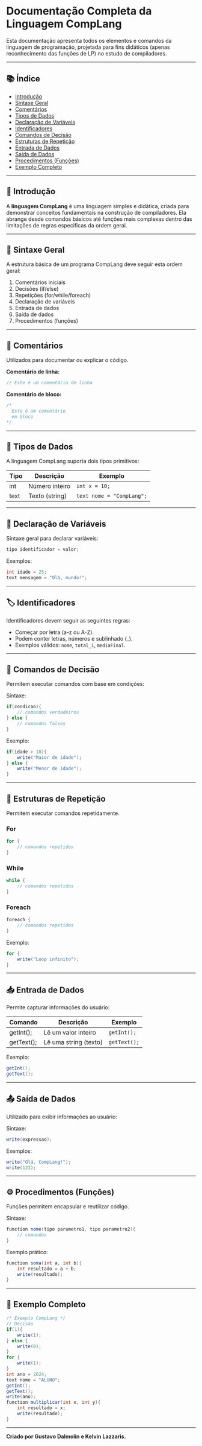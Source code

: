 # Documentação Completa da Linguagem CompLang

Esta documentação apresenta todos os elementos e comandos da linguagem de programação, projetada para fins didáticos (apenas reconhecimento das funções de LP) no estudo de compiladores.

---

## 📚 Índice
- [Introdução](#-introdução)
- [Sintaxe Geral](#-sintaxe-geral)
- [Comentários](#-comentários)
- [Tipos de Dados](#-tipos-de-dados)
- [Declaração de Variáveis](#-declaração-de-variáveis)
- [Identificadores](#-identificadores)
- [Comandos de Decisão](#-comandos-de-decisão)
- [Estruturas de Repetição](#-estruturas-de-repetição)
- [Entrada de Dados](#-entrada-de-dados)
- [Saída de Dados](#-saída-de-dados)
- [Procedimentos (Funções)](#-procedimentos-funções)
- [Exemplo Completo](#-exemplo-completo)

---

## 🚀 Introdução

A **linguagem CompLang** é uma linguagem simples e didática, criada para demonstrar conceitos fundamentais na construção de compiladores. Ela abrange desde comandos básicos até funções mais complexas dentro das limitações de regras especificas da ordem geral.

---

## 🔖 Sintaxe Geral

A estrutura básica de um programa CompLang deve seguir esta ordem geral:

1. Comentários iniciais
2. Decisões (if/else)
3. Repetições (for/while/foreach)
4. Declaração de variáveis
5. Entrada de dados
6. Saída de dados
7. Procedimentos (funções)

---

## 💬 Comentários

Utilizados para documentar ou explicar o código.

**Comentário de linha:**
```java
// Este é um comentário de linha
```

**Comentário de bloco:**
```java
/* 
  Este é um comentário
  em bloco 
*/
```

---

## 🔢 Tipos de Dados

A linguagem CompLang suporta dois tipos primitivos:

| Tipo | Descrição                  | Exemplo       |
|------|----------------------------|---------------|
| int  | Número inteiro             | `int x = 10;` |
| text | Texto (string)             | `text nome = "CompLang";` |

---

## 📌 Declaração de Variáveis

Sintaxe geral para declarar variáveis:
```java
tipo identificador = valor;
```

Exemplos:
```java
int idade = 25;
text mensagem = "Olá, mundo!";
```

---

## 🏷️ Identificadores

Identificadores devem seguir as seguintes regras:

- Começar por letra (a-z ou A-Z).
- Podem conter letras, números e sublinhado (_).
- Exemplos válidos: `nome`, `total_1`, `mediaFinal`.

---

## 🎯 Comandos de Decisão

Permitem executar comandos com base em condições:

Sintaxe:
```java
if(condicao){
    // comandos verdadeiros
} else {
    // comandos falsos
}
```

Exemplo:
```java
if(idade > 18){
    write("Maior de idade");
} else {
    write("Menor de idade");
}
```

---

## 🔄 Estruturas de Repetição

Permitem executar comandos repetidamente.

### For
```java
for {
    // comandos repetidos
}
```

### While
```java
while {
    // comandos repetidos
}
```

### Foreach
```java
foreach {
    // comandos repetidos
}
```

Exemplo:
```java
for {
    write("Loop infinito");
}
```

---

## 📥 Entrada de Dados

Permite capturar informações do usuário:

| Comando   | Descrição               | Exemplo      |
|-----------|-------------------------|--------------|
| getInt(); | Lê um valor inteiro     | `getInt();`  |
| getText();| Lê uma string (texto)   | `getText();` |

Exemplo:
```java
getInt();
getText();
```

---

## 📤 Saída de Dados

Utilizado para exibir informações ao usuário:

Sintaxe:
```java
write(expressao);
```

Exemplos:
```java
write("Olá, CompLang!");
write(123);
```

---

## ⚙️ Procedimentos (Funções)

Funções permitem encapsular e reutilizar código.

Sintaxe:
```java
function nome(tipo parametro1, tipo parametro2){
    // comandos
}
```

Exemplo prático:
```java
function soma(int a, int b){
    int resultado = a + b;
    write(resultado);
}
```

---

## 📃 Exemplo Completo

```java
/* Exemplo CompLang */
// Decisão
if(1){
    write(1);
} else {
    write(0);
}
for {
    write(1);
}
int ano = 2024;
text nome = "ALUNO";
getInt();
getText();
write(ano);
function multiplicar(int x, int y){
    int resultado = x;
    write(resultado);
}
```

---  

**Criado por Gustavo Dalmolin e Kelvin Lazzaris.**
